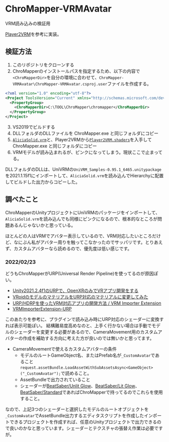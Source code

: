# ChroMapper-VRMAvatar
VRM読み込みの検証用

[Player2VRM](https://github.com/yoship1639/Player2VRM)を参考に実装。

## 検証方法
1. このリポジトリをクローンする
2. ChroMapperのインストールパスを指定するため、以下の内容で`<ChroMapperDir>`を自分の環境に合わせて、`ChroMapper-VRMAvatar\ChroMapper-VRMAvatar.csproj.user`ファイルを作成する。
```xml
<?xml version="1.0" encoding="utf-8"?>
<Project ToolsVersion="Current" xmlns="http://schemas.microsoft.com/developer/msbuild/2003">
  <PropertyGroup>
    <ChroMapperDir>C:\TOOL\ChroMapper\chromapper</ChroMapperDir>
  </PropertyGroup>
</Project>
```
3. VS2019でビルドする
4. DLLフォルダのDLLファイルを ChroMapper.exe と同じフォルダにコピー
5. [`AliciaSolid.vrm`](https://3d.nicovideo.jp/works/td32797)と、Player2VRMから[`Player2VRM.shaders`](https://github.com/yoship1639/Player2VRM/blob/master/Assets/Player2VRM.shaders)を入手してChroMapper.exe と同じフォルダにコピー
6. VRMモデルが読み込まれるが、ピンクになってしまう。現状ここで止まってる。

DLLフォルダのDLLは、UniVRMの`UniVRM_Samples-0.95.1_6465.unitypackage`を2021.1.15f1にインポートして、`AliciaSolid.vrm`を読み込んでHierarchyに配置してビルドした出力からコピーした。
  
## 調べたこと
ChroMapperのUnityプロジェクトにUniVRMのパッケージをインポートして、`AliciaSolid.vrm`を読み込んでも同様にピンクになるので、根本的なところが問題あるんじゃないかと思っている。

ほとんどの人はVRMでアバター表示しているので、VRM対応したいところだけど、なにぶん私がアバター周りを触ってこなかったのでサッパリです。とりあえず、カスタムアバターなら読めるので、優先度は低い感じです。

### 2022/02/23
どうもChroMapperがURP(Universal Render Pipeline)を使ってるのが原因ぽい。
- [Unity2021.2.4f1のURPで、OpenXRのみでVRアプリ開発をする](https://qiita.com/Kazu_Sack/items/776accbe1e8582b3d735)
- [VRoidのモデルのマテリアルをURP対応のマテリアルに変更してみた](https://qiita.com/carnaite0224/items/59537e4b2ce4a9bd0eb9)
- [URP/HDRPを使ったVRM対応アプリの開発方法 / VRM Importer Extension](https://speakerdeck.com/sotanmochi/vrm-importer-extension)
- [VRMImporterExtension-URP](https://github.com/sotanmochi/VRMImporterExtension-URP)

このあたりを参考に、プラグインで読み込み時にURP対応のシェーダーに変換すれば表示可能ぽい。
結構難易度高めなのと、上手く行かない場合は手動でモデルのシェーダーを変更する必要があるので、CameraMovement用のカスタムアバターの作成を補助する方向に考えた方が良いのでは無いかと思ってます。

- CameraMovementで使えるカスタムアバターの条件
    - モデルのルートGameObject名、またはPrefab名が`_CustomAvatar`であること
        `request.assetBundle.LoadAssetWithSubAssetsAsync<GameObject>("_CustomAvatar");`で読めること。
    - AssetBundleで出力されていること
    - シェーダーが[BeatSaber/Unlit Glow](https://github.com/Caeden117/ChroMapper/blob/master/Assets/_Graphics/Shaders/Beat%20Saber/sh_custom_unlit.shader)、[BeatSaber/Lit Glow](https://github.com/Caeden117/ChroMapper/blob/master/Assets/_Graphics/Shaders/Beat%20Saber/sh_custom_lit.shader)、[BeatSaber/Standard](https://github.com/Caeden117/ChroMapper/blob/master/Assets/_Graphics/Shaders/Beat%20Saber/bs_standard.shader)であればChroMapperで持ってるのでこれらを使用すること。

なので、上記3つのシェーダーと選択したモデルのルートオブジェクトを`_CustomAvatar`でAssetBundle出力するエディタスクリプトを作成したインポートできるプロジェクトを作成すれば、任意のUnityプロジェクトで出力できるので良いのかなと思っています。シェーダーとテクスチャの張替え作業は必要ですが。
